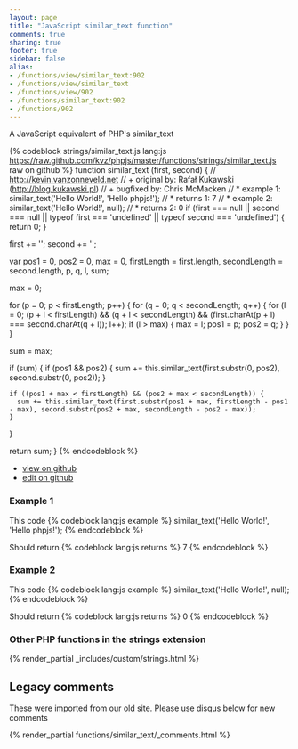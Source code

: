```yaml
---
layout: page
title: "JavaScript similar_text function"
comments: true
sharing: true
footer: true
sidebar: false
alias:
- /functions/view/similar_text:902
- /functions/view/similar_text
- /functions/view/902
- /functions/similar_text:902
- /functions/902
---
```

<!-- Generated by Rakefile:build -->
A JavaScript equivalent of PHP's similar_text

{% codeblock strings/similar_text.js lang:js https://raw.github.com/kvz/phpjs/master/functions/strings/similar_text.js raw on github %}
function similar_text (first, second) {
  // http://kevin.vanzonneveld.net
  // +   original by: Rafał Kukawski (http://blog.kukawski.pl)
  // +   bugfixed by: Chris McMacken
  // *     example 1: similar_text('Hello World!', 'Hello phpjs!');
  // *     returns 1: 7
  // *     example 2: similar_text('Hello World!', null);
  // *     returns 2: 0
  if (first === null || second === null || typeof first === 'undefined' || typeof second === 'undefined') {
    return 0;
  }

  first += '';
  second += '';

  var pos1 = 0,
    pos2 = 0,
    max = 0,
    firstLength = first.length,
    secondLength = second.length,
    p, q, l, sum;

  max = 0;

  for (p = 0; p < firstLength; p++) {
    for (q = 0; q < secondLength; q++) {
      for (l = 0;
      (p + l < firstLength) && (q + l < secondLength) && (first.charAt(p + l) === second.charAt(q + l)); l++);
      if (l > max) {
        max = l;
        pos1 = p;
        pos2 = q;
      }
    }
  }

  sum = max;

  if (sum) {
    if (pos1 && pos2) {
      sum += this.similar_text(first.substr(0, pos2), second.substr(0, pos2));
    }

    if ((pos1 + max < firstLength) && (pos2 + max < secondLength)) {
      sum += this.similar_text(first.substr(pos1 + max, firstLength - pos1 - max), second.substr(pos2 + max, secondLength - pos2 - max));
    }
  }

  return sum;
}
{% endcodeblock %}

 - [view on github](https://github.com/kvz/phpjs/blob/master/functions/strings/similar_text.js)
 - [edit on github](https://github.com/kvz/phpjs/edit/master/functions/strings/similar_text.js)

### Example 1
This code
{% codeblock lang:js example %}
similar_text('Hello World!', 'Hello phpjs!');
{% endcodeblock %}

Should return
{% codeblock lang:js returns %}
7
{% endcodeblock %}

### Example 2
This code
{% codeblock lang:js example %}
similar_text('Hello World!', null);
{% endcodeblock %}

Should return
{% codeblock lang:js returns %}
0
{% endcodeblock %}


### Other PHP functions in the strings extension
{% render_partial _includes/custom/strings.html %}
## Legacy comments
These were imported from our old site. Please use disqus below for new comments
<div style="overflow-y: scroll; max-height: 500px;">
{% render_partial functions/similar_text/_comments.html %}
</div>
